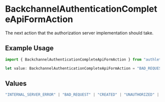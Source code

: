 # BackchannelAuthenticationCompleteApiFormAction

The next action that the authorization server implementation should take.


## Example Usage

```typescript
import { BackchannelAuthenticationCompleteApiFormAction } from "authlete-typescript-sdk/models/operations";

let value: BackchannelAuthenticationCompleteApiFormAction = "BAD_REQUEST";
```

## Values

```typescript
"INTERNAL_SERVER_ERROR" | "BAD_REQUEST" | "CREATED" | "UNAUTHORIZED" | "FORBIDDEN" | "JSON" | "JWT" | "OK"
```